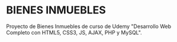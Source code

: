 # BIENES INMUEBLES

Proyecto de Bienes Inmuebles de curso de Udemy "Desarrollo Web Completo con HTML5, CSS3, JS, AJAX, PHP y MySQL".